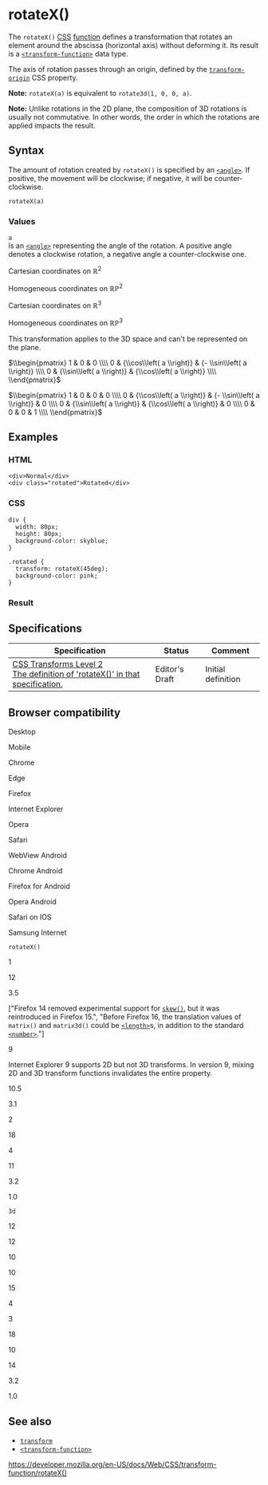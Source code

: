 # rotateX()

The `rotateX()` [CSS](https://developer.mozilla.org/en-US/docs/Web/CSS) [function](../css_functions) defines a transformation that rotates an element around the abscissa (horizontal axis) without deforming it. Its result is a [`<transform-function>`](../transform-function) data type.

The axis of rotation passes through an origin, defined by the [`transform-origin`](../transform-origin) CSS property.

**Note:** `rotateX(a)` is equivalent to `rotate3d(1, 0, 0, a)`.

**Note:** Unlike rotations in the 2D plane, the composition of 3D rotations is usually not commutative. In other words, the order in which the rotations are applied impacts the result.

## Syntax

The amount of rotation created by `rotateX()` is specified by an [`<angle>`](../angle). If positive, the movement will be clockwise; if negative, it will be counter-clockwise.

    rotateX(a)

### Values

`a`  
Is an [`<angle>`](../angle) representing the angle of the rotation. A positive angle denotes a clockwise rotation, a negative angle a counter-clockwise one.

Cartesian coordinates on ℝ<sup>2</sup>

Homogeneous coordinates on ℝℙ<sup>2</sup>

Cartesian coordinates on ℝ<sup>3</sup>

Homogeneous coordinates on ℝℙ<sup>3</sup>

This transformation applies to the 3D space and can't be represented on the plane.

$\\begin{pmatrix}
1 & 0 & 0 \\\\
0 & {\\cos\\left( a \\right)} & {- \\sin\\left( a \\right)} \\\\
0 & {\\sin\\left( a \\right)} & {\\cos\\left( a \\right)} \\\\
\\end{pmatrix}$

$\\begin{pmatrix}
1 & 0 & 0 & 0 \\\\
0 & {\\cos\\left( a \\right)} & {- \\sin\\left( a \\right)} & 0 \\\\
0 & {\\sin\\left( a \\right)} & {\\cos\\left( a \\right)} & 0 \\\\
0 & 0 & 0 & 1 \\\\
\\end{pmatrix}$

## Examples

### HTML

    <div>Normal</div>
    <div class="rotated">Rotated</div>

### CSS

    div {
      width: 80px;
      height: 80px;
      background-color: skyblue;
    }

    .rotated {
      transform: rotateX(45deg);
      background-color: pink;
    }

### Result

## Specifications

<table><thead><tr class="header"><th>Specification</th><th>Status</th><th>Comment</th></tr></thead><tbody><tr class="odd"><td><a href="https://drafts.csswg.org/css-transforms-2/#funcdef-rotatex">CSS Transforms Level 2<br />
<span class="small">The definition of 'rotateX()' in that specification.</span></a></td><td><span class="spec-ed">Editor's Draft</span></td><td>Initial definition</td></tr></tbody></table>

## Browser compatibility

Desktop

Mobile

Chrome

Edge

Firefox

Internet Explorer

Opera

Safari

WebView Android

Chrome Android

Firefox for Android

Opera Android

Safari on IOS

Samsung Internet

`rotateX()`

1

12

3.5

\["Firefox 14 removed experimental support for [`skew()`](https://developer.mozilla.org/docs/Web/CSS/transform-function/skew), but it was reintroduced in Firefox 15.", "Before Firefox 16, the translation values of `matrix()` and `matrix3d()` could be [`<length>`](https://developer.mozilla.org/docs/Web/CSS/length)s, in addition to the standard [`<number>`](https://developer.mozilla.org/docs/Web/CSS/number)."\]

9

Internet Explorer 9 supports 2D but not 3D transforms. In version 9, mixing 2D and 3D transform functions invalidates the entire property.

10.5

3.1

2

18

4

11

3.2

1.0

`3d`

12

12

10

10

15

4

3

18

10

14

3.2

1.0

## See also

- [`transform`](../transform)
- [`<transform-function>`](../transform-function)

<a href="https://developer.mozilla.org/en-US/docs/Web/CSS/transform-function/rotateX()" class="_attribution-link">https://developer.mozilla.org/en-US/docs/Web/CSS/transform-function/rotateX()</a>
